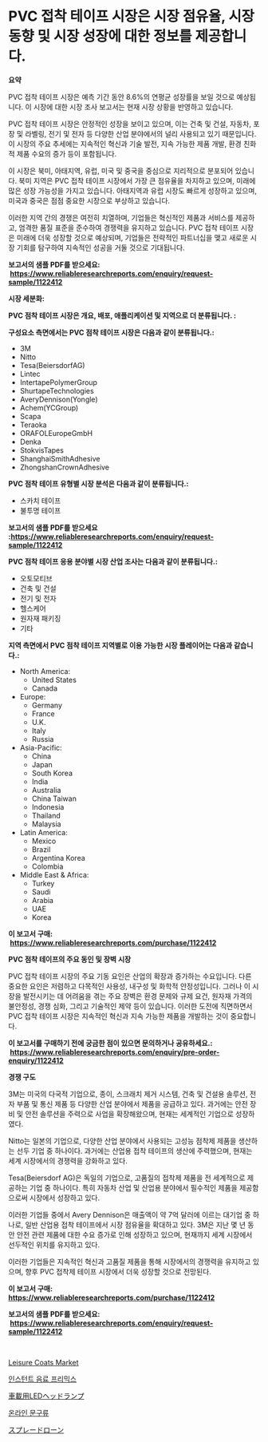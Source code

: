 <p><h1>PVC 접착 테이프 시장은 시장 점유율, 시장 동향 및 시장 성장에 대한 정보를 제공합니다.</h1></p><p><strong>요약</strong></p>
<p><p>PVC 접착 테이프 시장은 예측 기간 동안 8.6%의 연평균 성장률을 보일 것으로 예상됩니다. 이 시장에 대한 시장 조사 보고서는 현재 시장 상황을 반영하고 있습니다.</p><p>PVC 접착 테이프 시장은 안정적인 성장을 보이고 있으며, 이는 건축 및 건설, 자동차, 포장 및 라벨링, 전기 및 전자 등 다양한 산업 분야에서의 널리 사용되고 있기 때문입니다. 이 시장의 주요 추세에는 지속적인 혁신과 기술 발전, 지속 가능한 제품 개발, 환경 친화적 제품 수요의 증가 등이 포함됩니다.</p><p>이 시장은 북미, 아태지역, 유럽, 미국 및 중국을 중심으로 지리적으로 분포되어 있습니다. 북미 지역은 PVC 접착 테이프 시장에서 가장 큰 점유율을 차지하고 있으며, 미래에 많은 성장 가능성을 가지고 있습니다. 아태지역과 유럽 시장도 빠르게 성장하고 있으며, 미국과 중국은 점점 중요한 시장으로 부상하고 있습니다.</p><p>이러한 지역 간의 경쟁은 여전히 치열하며, 기업들은 혁신적인 제품과 서비스를 제공하고, 엄격한 품질 표준을 준수하여 경쟁력을 유지하고 있습니다. PVC 접착 테이프 시장은 미래에 더욱 성장할 것으로 예상되며, 기업들은 전략적인 파트너십을 맺고 새로운 시장 기회를 탐구하여 지속적인 성공을 거둘 것으로 기대됩니다.</p></p>
<p><strong>보고서의 샘플 PDF를 받으세요: &nbsp;<a href="https://www.reliableresearchreports.com/enquiry/request-sample/1122412">https://www.reliableresearchreports.com/enquiry/request-sample/1122412</a></strong></p>
<p><strong>시장 세분화:</strong></p>
<p><strong> PVC 점착 테이프 시장은 개요, 배포, 애플리케이션 및 지역으로 더 분류됩니다. :</strong></p>
<p><strong>구성요소 측면에서는 PVC 점착 테이프 시장은 다음과 같이 분류됩니다.:</strong></p>
<p><ul><li>3M</li><li>Nitto</li><li>Tesa(BeiersdorfAG)</li><li>Lintec</li><li>IntertapePolymerGroup</li><li>ShurtapeTechnologies</li><li>AveryDennison(Yongle)</li><li>Achem(YCGroup)</li><li>Scapa</li><li>Teraoka</li><li>ORAFOLEuropeGmbH</li><li>Denka</li><li>StokvisTapes</li><li>ShanghaiSmithAdhesive</li><li>ZhongshanCrownAdhesive</li></ul></p>
<p><strong> PVC 점착 테이프 유형별 시장 분석은 다음과 같이 분류됩니다.:</strong></p>
<p><ul><li>스카치 테이프</li><li>불투명 테이프</li></ul></p>
<p><strong>보고서의 샘플 PDF를 받으세요 :<a href="https://www.reliableresearchreports.com/enquiry/request-sample/1122412">https://www.reliableresearchreports.com/enquiry/request-sample/1122412</a></strong></p>
<p><strong> PVC 점착 테이프 응용 분야별 시장 산업 조사는 다음과 같이 분류됩니다.:</strong></p>
<p><ul><li>오토모티브</li><li>건축 및 건설</li><li>전기 및 전자</li><li>헬스케어</li><li>원자재 패키징</li><li>기타</li></ul></p>
<p><strong>지역 측면에서 PVC 점착 테이프 지역별로 이용 가능한 시장 플레이어는 다음과 같습니다.:</strong></p>
<p><ul>
    <li>
        North America:
        <ul>
            <li>United States</li>
            <li>Canada</li>
        </ul>
    </li>
    <li>
        Europe:
        <ul>
            <li>Germany</li>
            <li>France</li>
            <li>U.K.</li>
            <li>Italy</li>
            <li>Russia</li>
        </ul>
    </li>
    <li>
        Asia-Pacific:
        <ul>
            <li>China</li>
            <li>Japan</li>
            <li>South Korea</li>
            <li>India</li>
            <li>Australia</li>
            <li>China Taiwan</li>
            <li>Indonesia</li>
            <li>Thailand</li>
            <li>Malaysia</li>
        </ul>
    </li>
    <li>
        Latin America:
        <ul>
            <li>Mexico</li>
            <li>Brazil</li>
            <li>Argentina Korea</li>
            <li>Colombia</li>
        </ul>
    </li>
    <li>
        Middle East & Africa:
        <ul>
            <li>Turkey</li>
            <li>Saudi</li>
            <li>Arabia</li>
            <li>UAE</li>
            <li>Korea</li>
        </ul>
    </li>
    </ul></p>
<p><strong>이 보고서 구매: &nbsp;<a href="https://www.reliableresearchreports.com/purchase/1122412">https://www.reliableresearchreports.com/purchase/1122412</a></strong></p>
<p><strong>PVC 점착 테이프의 주요 동인 및 장벽 시장</strong></p>
<p><p>PVC 접착 테이프 시장의 주요 기동 요인은 산업의 확장과 증가하는 수요입니다. 다른 중요한 요인은 저렴하고 다목적인 사용성, 내구성 및 화학적 안정성입니다. 그러나 이 시장을 발전시키는 데 어려움을 겪는 주요 장벽은 환경 문제와 규제 요건, 원자재 가격의 불안정성, 경쟁 심화, 그리고 기술적인 제약 등이 있습니다. 이러한 도전에 직면하면서 PVC 접착 테이프 시장은 지속적인 혁신과 지속 가능한 제품을 개발하는 것이 중요합니다.</p></p>
<p><strong>이 보고서를 구매하기 전에 궁금한 점이 있으면 문의하거나 공유하세요.: &nbsp;<a href="https://www.reliableresearchreports.com/enquiry/pre-order-enquiry/1122412">https://www.reliableresearchreports.com/enquiry/pre-order-enquiry/1122412</a></strong></p>
<p><strong>경쟁 구도</strong></p>
<p><p>3M는 미국의 다국적 기업으로, 종이, 스크래치 제거 시스템, 건축 및 건설용 솔루션, 전자 부품 및 통신 제품 등 다양한 산업 분야에서 제품을 공급하고 있다. 과거에는 안전 장비 및 안전 솔루션을 주력으로 사업을 확장해왔으며, 현재는 세계적인 기업으로 성장하였다.</p><p>Nitto는 일본의 기업으로, 다양한 산업 분야에서 사용되는 고성능 점착제 제품을 생산하는 선두 기업 중 하나이다. 과거에는 산업용 접착 테이프의 생산에 주력했으며, 현재는 세계 시장에서의 경쟁력을 강화하고 있다.</p><p>Tesa(Beiersdorf AG)은 독일의 기업으로, 고품질의 접착제 제품을 전 세계적으로 제공하는 기업 중 하나이다. 특히 자동차 산업 및 산업용 분야에서 필수적인 제품을 제공함으로써 시장에서 성장하고 있다.</p><p>이러한 기업들 중에서 Avery Dennison은 매출액이 약 7억 달러에 이르는 대기업 중 하나로, 일반 산업용 접착 테이프에서 시장 점유율을 확대하고 있다. 3M은 지난 몇 년 동안 안전 관련 제품에 대한 수요 증가로 인해 성장하고 있으며, 현재까지 세계 시장에서 선두적인 위치를 유지하고 있다.</p><p>이러한 기업들은 지속적인 혁신과 고품질 제품을 통해 시장에서의 경쟁력을 유지하고 있으며, 향후 PVC 접착제 테이프 시장에서 더욱 성장할 것으로 전망된다.</p></p>
<p><strong>이 보고서 구매: &nbsp; <a href="https://www.reliableresearchreports.com/purchase/1122412">https://www.reliableresearchreports.com/purchase/1122412</a></strong></p>
<p><strong>보고서의 샘플 PDF를 받으세요: &nbsp;<a href="https://www.reliableresearchreports.com/enquiry/request-sample/1122412">https://www.reliableresearchreports.com/enquiry/request-sample/1122412</a></strong><strong></strong></p>
<p>&nbsp;</p>
<p><p><a href="https://github.com/GroverBarry/Market-Research-Report-List-4/blob/main/leisure-coats-market.md">Leisure Coats Market</a></p><p><a href="https://medium.com/@kellylyncyh543964/%ED%95%B4%EB%8F%85-%EC%9D%B8%EC%8A%A4%ED%84%B4%ED%8A%B8-%EC%9D%8C%EB%A3%8C-%ED%94%84%EB%A6%AC%EB%AF%B9%EC%8A%A4-%EC%8B%9C%EC%9E%A5-%EC%A7%80%ED%91%9C-%EC%8B%9C%EC%9E%A5-%EC%A0%90%EC%9C%A0%EC%9C%A8-%ED%8A%B8%EB%A0%8C%EB%93%9C-%EB%B0%8F-%EC%84%B1%EC%9E%A5-%ED%8C%A8%ED%84%B4-ff82851609eb">인스턴트 음료 프리믹스</a></p><p><a href="https://medium.com/@saigekulas/%E8%87%AA%E5%8B%95%E8%BB%8Aled%E3%83%98%E3%83%83%E3%83%89%E3%83%A9%E3%83%B3%E3%83%97%E5%B8%82%E5%A0%B4%E5%B1%95%E6%9C%9B-%E7%94%A3%E6%A5%AD%E6%A6%82%E8%A6%81%E3%81%A8%E4%BA%88%E6%B8%AC-2024%E5%B9%B4%E3%81%8B%E3%82%892031%E5%B9%B4-dc8618a6bb73">車載用LEDヘッドランプ</a></p><p><a href="https://medium.com/@cute_priencsss/%EC%98%A8%EB%9D%BC%EC%9D%B8-%EB%AC%B8%EA%B5%AC-%EC%8B%9C%EC%9E%A5-%EB%B3%B4%EA%B3%A0%EC%84%9C%EB%8A%94-%EC%9D%B4-%EC%8B%9C%EC%9E%A5%EC%9D%98-%EC%B5%9C%EC%8B%A0-%EB%8F%99%ED%96%A5%EA%B3%BC-%EC%84%B1%EC%9E%A5-%EA%B8%B0%ED%9A%8C%EB%A5%BC-%EB%B3%B4%EC%97%AC%EC%A4%8D%EB%8B%88%EB%8B%A4-153a8c97da2e">온라인 문구류</a></p><p><a href="https://medium.com/@kaydenjohns1964/%E3%82%B9%E3%83%97%E3%83%AC%E3%83%BC%E7%94%A8%E3%83%89%E3%83%AD%E3%83%BC%E3%83%B3%E3%81%AE%E5%B8%82%E5%A0%B4%E8%A6%8F%E6%A8%A1%E3%81%A8%E5%B8%82%E5%A0%B4%E5%8B%95%E5%90%91-%E5%AE%8C%E5%85%A8%E3%81%AA%E7%94%A3%E6%A5%AD%E6%A6%82%E8%A6%81-2024%E5%B9%B4%E3%81%8B%E3%82%892031%E5%B9%B4-5047bd6fcb7d">スプレードローン</a></p></p>